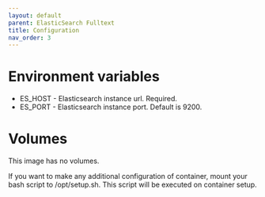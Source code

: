 ```yaml
---
layout: default
parent: ElasticSearch Fulltext
title: Configuration
nav_order: 3
---
```


Environment variables
=====================

- ES_HOST - Elasticsearch instance url. Required.
- ES_PORT - Elasticsearch instance port. Default is 9200.

Volumes
=======

This image has no volumes.

If you want to make any additional configuration of container, mount your bash script to /opt/setup.sh. This script will be executed on container setup.

